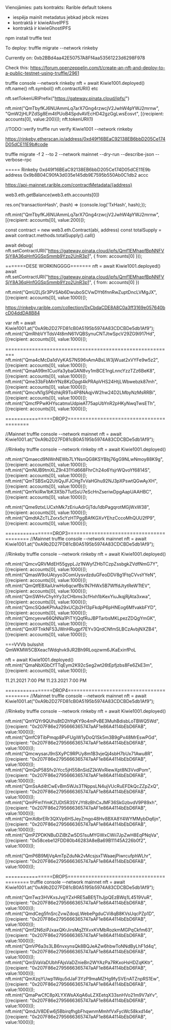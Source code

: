 Vienojāmies:
pats kontrakts:
Rarible default tokens
+ iespēja mainīt metadatus jebkad jebcik reizes
+ kontraktā ir kiwieAliveIPFS
+ kontraktā ir kiwieGhostIPFS




npm install
truffle test


To deploy:
truffle migrate --network rinkeby

Currently on:
0xb2BBd4aa42E50757A8Ff4aa53561223d6298F978

Check this: https://forum.openzeppelin.com/t/create-an-nft-and-deploy-to-a-public-testnet-using-truffle/2961


truffle console --network rinkeby
nft = await Kiwie1001.deployed()
nft.name()
nft.symbol()
nft.contractURI() etc

nft.setTokenURIPrefix("https://gateway.pinata.cloud/ipfs/")


nft.mint("QmTbyfKJ6NUAmmLq7arX7Gng4rzwcjV2JwhW4pYWJ2mrnw", "QmW2jHLPZdSg8Em4tPUoB4SpdvAVEcHD42gzGgLwsEosvt", [{recipient: accounts[0], value:200}]);
nft.tokenURI(1)

//TODO::verify
truffle run verify Kiwie1001 --network rinkeby

https://rinkeby.etherscan.io/address/0xd49f16BEaC92138EB6bbD205Ce174D05dCE11E9b#code


truffle migrate -f 2 --to 2 --network mainnet --dry-run --describe-json --verbose-rpc




=====
Rinkeby
0xd49f16BEaC92138EB6bbD205Ce174D05dCE11E9b address
0x9b8B04C90fA3d035e145db9E7595b550Ab0C1db2 accc



https://api-mainnet.rarible.com/contractMetadata/{address} 




 web3.eth.getBalance(web3.eth.accounts[0])



res.on('transactionHash', (hash) => {console.log('TxHash', hash);});


nft.mint("QmTbyfKJ6NUAmmLq7arX7Gng4rzwcjV2JwhW4pYWJ2mrnw", [{recipient: accounts[0], value:200}]);


const contract = new web3.eth.Contract(abi, address)
const totalSupply = await contract.methods.totalSupply().call()


await debug( nft.setContractURI("https://gateway.pinata.cloud/ipfs/Qmf1EMhapfBpNNFVSjY8A36qHnfGGSpSmmb9Yzo2UnR3p1", { from: accounts[0] }));

=======DESE WORKINGGGG=======
nft = await Kiwie1001.deployed()
await nft.setContractURI("https://gateway.pinata.cloud/ipfs/Qmf1EMhapfBpNNFVSjY8A36qHnfGGSpSmmb9Yzo2UnR3p1", { from: accounts[0] })

nft.mint("QmU2LjSr3PVSAb6DwuboSCVwDYt6fnnRwZuptDncLVMgJX", [{recipient: accounts[0], value:1000}]);

https://rinkeby.rarible.com/collection/0xCbdaCDE8A8C0a3ff3169e057640bcD04ddDA8B84






var nft = await Kiwie1001.at("0xA9b2D27FD81cB0A5195b5974A83CDCBDe5db1Af9");
nft.mint("QmRhbVYTdsV4t8mN61VQBSynuCNTJtwSpcV29ZG9i917Hd", [{recipient: accounts[0], value:1000}]);


=========================================================
nft.mint("Qma4cMcDa1dVyKAS7NS96vAmABsLW3jWuat2xVYFe9w5z2", [{recipient: accounts[0], value:1000}]);
nft.mint("QmaA99m1CuoYa3ybaGAN8vy1mBCE1ngLnncYzzTZz6BeK8", [{recipient: accounts[0], value:1000}]);
nft.mint("Qme33bFbMnYNz8KzDpgt4kPRApVHS24HtjLWbwebzk87mh", [{recipient: accounts[0], value:1000}]);
nft.mint("QmcvN1gSP6zhkjR9To4P8NAqjvW2hw24D2LMbyNzMsRRBi", [{recipient: accounts[0], value:1000}]);
nft.mint("QmcfPPwKHYscatmxUdpieAT75apUbYnR2pHKyNwqTwsETh", [{recipient: accounts[0], value:1000}]);

================DROP2=========================================


//Mainnet
truffle console --network mainnet
nft = await Kiwie1001.at("0xA9b2D27FD81cB0A5195b5974A83CDCBDe5db1Af9");

//Rinkeby
truffle console --network rinkeby
nft = await Kiwie1001.deployed()

nft.mint("Qmaecd9NWnNEWb7LYNsnQG8KSYBbj76gG9NLwNmoy88K9g", [{recipient: accounts[0], value:1000}]);
nft.mint("QmNUB9tmXLZ9r431Yid668FhrCh24o6YsjrWQvoYf6814S", [{recipient: accounts[0], value:1000}]);
nft.mint("QmTSBSxQ2UtiQyJFJCHgTvVaHGhu92NJ3pXPswtQGwAyXH", [{recipient: accounts[0], value:1000}]);
nft.mint("QmYkiiRw1bK3X5b7TutSsU7eScHnZseriwDpgAapUAAHBC", [{recipient: accounts[0], value:1000}]);

nft.mint("Qme9ztxLUCxhMk7zEriuAdrGjTdu1dbPagqrotMGjWxW38", [{recipient: accounts[0], value:1000}]);
nft.mint("QmdtAZcTLZorx5cYzHTPggBAfKGXvYEhzCccoMhQUU2fP9", [{recipient: accounts[0], value:1000}]);



================DROP3=========================================
//Mainnet
truffle console --network mainnet
nft = await Kiwie1001.at("0xA9b2D27FD81cB0A5195b5974A83CDCBDe5db1Af9");

//Rinkeby
truffle console --network rinkeby
nft = await Kiwie1001.deployed()

nft.mint("QmcvQRVMdEH55gypLJz1NWyfZHbTCzpZssbgkZVdfNmG7Y", [{recipient: accounts[0], value:1000}]);
nft.mint("QmasW9oUAtyyo3ComUysvdzduGFeoDDV8g1FtqCVvsYYeN", [{recipient: accounts[0], value:1000}]);
nft.mint("QmQtfEBXaiUrwHo6qcwfBs1N7HWx5B7WffdJtytReWTtEV", [{recipient: accounts[0], value:1000}]);
nft.mint("QmSWHvChyhYy3zCHbms3cfHxh1bKexYiuJkqjRjAta3xwa", [{recipient: accounts[0], value:1000}]);
nft.mint("QmcSQdeKPhAa29xUCjb2H13pFkdpP6pHNEog6MfvakbFYD", [{recipient: accounts[0], value:1000}]);
nft.mint("Qmcyevw66QNNa1PiTYjQqfRuJBPTarbsMKLpezZDQgYmGK", [{recipient: accounts[0], value:1000}]);
nft.mint("QmXFTnkNF53JWnHRugpf7EYv3QrdCNfmSLBCzAvbjNXZB4", [{recipient: accounts[0], value:1000}]);

===VVVb bulsshit
QmWKMW5CBXeac1Wdqhvk9JR2Bh9RLoqzwm6JKaExinfPoL

nft = await Kiwie1001.deployed()
nft.mint("QmaNbXGbCfTTqEym2K92cSeg2wt26tEpfjzbs8Fe6ZkE3m", [{recipient: accounts[0], value:1000}]);

11.21.2021 7:00 PM
11.23.2021 7:00 PM

================DROP4=========================================
//Mainnet
truffle console --network mainnet
nft = await Kiwie1001.at("0xA9b2D27FD81cB0A5195b5974A83CDCBDe5db1Af9");

//Rinkeby
truffle console --network rinkeby
nft = await Kiwie1001.deployed()


nft.mint("QmYQYr9QUhs8tD2hYqKY9o4mPvBE3MuhBdisbLoTBWQ5Wd", [{recipient: "0x207F86e2795666365747aAF1e86A4114bEbD6FAB", value:1000}]);
nft.mint("QmfC9TibPmqp8PvFUgiW1yDoQ1Sk5m3B9gPx48MrEswPGd", [{recipient: "0x207F86e2795666365747aAF1e86A4114bEbD6FAB", value:1000}]);
nft.mint("QmcwysarJ9nSXyPC9RPUy8m1B3vjeQj4sbH7bUx71Awu8R", [{recipient: "0x207F86e2795666365747aAF1e86A4114bEbD6FAB", value:1000}]);
nft.mint("QmQsP58Sfv2iYcc5jH558nSidZ2kWxRiewXpt8N3VvdPom", [{recipient: "0x207F86e2795666365747aAF1e86A4114bEbD6FAB", value:1000}]);
nft.mint("QmSsAd4tCwEvBm5WJs3TNppsLN4ujVUcRuEFDkQcZZpZxQ", [{recipient: "0x207F86e2795666365747aAF1e86A4114bEbD6FAB", value:1000}]);
nft.mint("QmPFm1YmKZUDt5R3SYJYt8zBhCxJMF36SkGzbvdV9P89xh", [{recipient: "0x207F86e2795666365747aAF1e86A4114bEbD6FAB", value:1000}]);
nft.mint("QmXdbrERr3QXVp6HSJeyZmgo48Hv8BXA8Y4WYMMybDq6jn", [{recipient: "0x207F86e2795666365747aAF1e86A4114bEbD6FAB", value:1000}]);
nft.mint("QmPZPDKNBuDZiBtZw5DS1suMYGWxCWii7JpZwH8EqPNqVa", [{recipient: "0x58cebe12FDD80b46283A8eBa69B11145A226b0f2", value:1000}]);

nft.mint("QmP6B9MjVqAmTpZduNk2vMcsjsxTWaaejPiwrcufphWLhr", [{recipient: "0x207F86e2795666365747aAF1e86A4114bEbD6FAB", value:1000}]);




================DROP5=========================================
truffle console --network mainnet
nft = await Kiwie1001.at("0xA9b2D27FD81cB0A5195b5974A83CDCBDe5db1Af9");

nft.mint("QmTwz3HVKxsJvgYZxHRE5aBEfjThJjpQEzBWq1L4519VuR", [{recipient: "0x207F86e2795666365747aAF1e86A4114bEbD6FAB", value:1000}]);
nft.mint("QmdCeg5fnSrcZvwZdoqLWebePgduCVi8qB8KVsUqcPZp1D", [{recipient: "0x207F86e2795666365747aAF1e86A4114bEbD6FAB", value:1000}]);
nft.mint("Qmf2N6ziPJxaxQKrJirsMqZfXvxKVMbRozkmMGPqCkfm63", [{recipient: "0x207F86e2795666365747aAF1e86A4114bEbD6FAB", value:1000}]);
nft.mint("QmVP6a3s3LB6nvxynsQk8BQJeAZw6hbwToNNdByLhF1d4q", [{recipient: "0x207F86e2795666365747aAF1e86A4114bEbD6FAB", value:1000}]);
nft.mint("QmSVaVaDUbhFAjsVaDZnieBn2WYAzPa7RKxoHsHDZqKKtr", [{recipient: "0x207F86e2795666365747aAF1e86A4114bEbD6FAB", value:1000}]);
nft.mint("QmXzqYUwp1Wqu5dJaF3YzP9maMZHg9fySVEnATZnpRS1Ew", [{recipient: "0x207F86e2795666365747aAF1e86A4114bEbD6FAB", value:1000}]);
nft.mint("QmaPwCfC8pXLYXWsAXqA6uLZXEetqX33snHVo21m9V7aYv", [{recipient: "0x207F86e2795666365747aAF1e86A4114bEbD6FAB", value:1000}]);
nft.mint("QmdJV8DEw6j5BbirqfhgbFhqwnmMmhfVxFycWc58kxd14e", [{recipient: "0x207F86e2795666365747aAF1e86A4114bEbD6FAB", value:1000}]);
